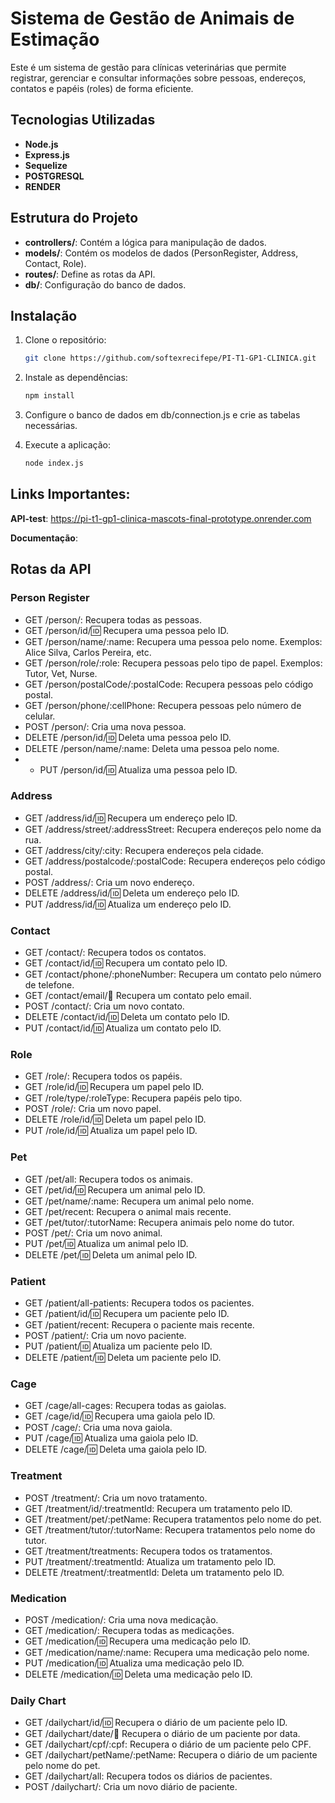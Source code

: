 # Sistema de Gestão de Animais de Estimação

Este é um sistema de gestão para clínicas veterinárias que permite registrar, gerenciar e consultar informações sobre pessoas, endereços, contatos e papéis (roles) de forma eficiente.

## Tecnologias Utilizadas

- **Node.js**
- **Express.js**
- **Sequelize**
- **POSTGRESQL** 
- **RENDER**

## Estrutura do Projeto

- **controllers/**: Contém a lógica para manipulação de dados.
- **models/**: Contém os modelos de dados (PersonRegister, Address, Contact, Role).
- **routes/**: Define as rotas da API.
- **db/**: Configuração do banco de dados.

## Instalação

1. Clone o repositório:
   ```bash
   git clone https://github.com/softexrecifepe/PI-T1-GP1-CLINICA.git

2. Instale as dependências:
   ```bash
   npm install

3. Configure o banco de dados em db/connection.js e crie as tabelas necessárias.

4. Execute a aplicação:
   ```bash
   node index.js

## Links Importantes:
**API-test**: https://pi-t1-gp1-clinica-mascots-final-prototype.onrender.com

**Documentação**:


## Rotas da API

### **Person Register**

-  GET /person/: Recupera todas as pessoas.
-  GET /person/id/:id: Recupera uma pessoa pelo ID.
-  GET /person/name/:name: Recupera uma pessoa pelo nome. Exemplos: Alice Silva, Carlos Pereira, etc.
-  GET /person/role/:role: Recupera pessoas pelo tipo de papel. Exemplos: Tutor, Vet, Nurse.
-  GET /person/postalCode/:postalCode: Recupera pessoas pelo código postal.
-  GET /person/phone/:cellPhone: Recupera pessoas pelo número de celular.
-  POST /person/: Cria uma nova pessoa.
-  DELETE /person/id/:id: Deleta uma pessoa pelo ID.
-  DELETE /person/name/:name: Deleta uma pessoa pelo nome.
- - PUT /person/id/:id: Atualiza uma pessoa pelo ID.

### **Address**
- GET /address/id/:id: Recupera um endereço pelo ID.
- GET /address/street/:addressStreet: Recupera endereços pelo nome da rua.
- GET /address/city/:city: Recupera endereços pela cidade.
- GET /address/postalcode/:postalCode: Recupera endereços pelo código postal.
- POST /address/: Cria um novo endereço.
- DELETE /address/id/:id: Deleta um endereço pelo ID.
- PUT /address/id/:id: Atualiza um endereço pelo ID.

### **Contact**
- GET /contact/: Recupera todos os contatos.
- GET /contact/id/:id: Recupera um contato pelo ID.
- GET /contact/phone/:phoneNumber: Recupera um contato pelo número de telefone.
- GET /contact/email/:email: Recupera um contato pelo email.
- POST /contact/: Cria um novo contato.
- DELETE /contact/id/:id: Deleta um contato pelo ID.
- PUT /contact/id/:id: Atualiza um contato pelo ID.

### **Role**
- GET /role/: Recupera todos os papéis.
- GET /role/id/:id: Recupera um papel pelo ID.
- GET /role/type/:roleType: Recupera papéis pelo tipo.
- POST /role/: Cria um novo papel.
- DELETE /role/id/:id: Deleta um papel pelo ID.
- PUT /role/id/:id: Atualiza um papel pelo ID.

### **Pet**
- GET /pet/all: Recupera todos os animais.
- GET /pet/id/:id: Recupera um animal pelo ID.
- GET /pet/name/:name: Recupera um animal pelo nome.
- GET /pet/recent: Recupera o animal mais recente.
- GET /pet/tutor/:tutorName: Recupera animais pelo nome do tutor.
- POST /pet/: Cria um novo animal.
- PUT /pet/:id: Atualiza um animal pelo ID.
- DELETE /pet/:id: Deleta um animal pelo ID.

### **Patient**
- GET /patient/all-patients: Recupera todos os pacientes.
- GET /patient/id/:id: Recupera um paciente pelo ID.
- GET /patient/recent: Recupera o paciente mais recente.
- POST /patient/: Cria um novo paciente.
- PUT /patient/:id: Atualiza um paciente pelo ID.
- DELETE /patient/:id: Deleta um paciente pelo ID.

### **Cage**
- GET /cage/all-cages: Recupera todas as gaiolas.
- GET /cage/id/:id: Recupera uma gaiola pelo ID.
- POST /cage/: Cria uma nova gaiola.
- PUT /cage/:id: Atualiza uma gaiola pelo ID.
- DELETE /cage/:id: Deleta uma gaiola pelo ID.

### **Treatment**
- POST /treatment/: Cria um novo tratamento.
- GET /treatment/id/:treatmentId: Recupera um tratamento pelo ID.
- GET /treatment/pet/:petName: Recupera tratamentos pelo nome do pet.
- GET /treatment/tutor/:tutorName: Recupera tratamentos pelo nome do tutor.
- GET /treatment/treatments: Recupera todos os tratamentos.
- PUT /treatment/:treatmentId: Atualiza um tratamento pelo ID.
- DELETE /treatment/:treatmentId: Deleta um tratamento pelo ID.

### **Medication**
- POST /medication/: Cria uma nova medicação.
- GET /medication/: Recupera todas as medicações.
- GET /medication/:id: Recupera uma medicação pelo ID.
- GET /medication/name/:name: Recupera uma medicação pelo nome.
- PUT /medication/:id: Atualiza uma medicação pelo ID.
- DELETE /medication/:id: Deleta uma medicação pelo ID.

### **Daily Chart**
- GET /dailychart/id/:id: Recupera o diário de um paciente pelo ID.
- GET /dailychart/date/:date: Recupera o diário de um paciente por data.
- GET /dailychart/cpf/:cpf: Recupera o diário de um paciente pelo CPF.
- GET /dailychart/petName/:petName: Recupera o diário de um paciente pelo nome do pet.
- GET /dailychart/all: Recupera todos os diários de pacientes.
- POST /dailychart/: Cria um novo diário de paciente.
